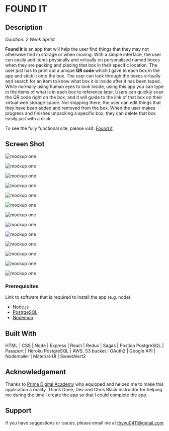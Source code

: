 # FOUND IT

## Description

_Duration: 2 Week Sprint_

 **Found it** is an app that will help the user find things that they may not otherwise find in storage or when moving. With a simple interface, the user can easily add items physically and virtually on personalized named boxes when they are packing and placing that box in their specific location. The user just has to print out a unique **QR code** which I gave to each box in the app and stick it onto the box. The user can look through the boxes virtually and search for an item to know what box it is inside after it has been taped. While normally using human eyes to look inside, using this app you can type in the items of what is in each box to reference later. Users can quickly scan the QR code right on the box, and it will guide to the link of that box on their virtual web storage space. Not stopping there, the user can edit things that they have been added and removed from the box. When the user makes progress and finishes unpacking a specific box, they can delete that box easily just with a click. 

 To see the fully functional site, please visit: [Found it](https://f0undit.herokuapp.com)

 ## Screen Shot
![mockup one](screen_shot/1.png)

![mockup one](screen_shot/2.png)

![mockup one](screen_shot/3.png)

![mockup one](screen_shot/4.png)

![mockup one](screen_shot/5.png)

![mockup one](screen_shot/6.png)

![mockup one](screen_shot/7.png)

![mockup one](screen_shot/8.png)

![mockup one](screen_shot/9.png)

![mockup one](screen_shot/10.png)

![mockup one](screen_shot/11.png)

![mockup one](screen_shot/12.png)

![mockup one](screen_shot/13.png)


### Prerequisites

Link to software that is required to install the app (e.g. node).

- [Node.js](https://nodejs.org/en/)
- [PostrgeSQL](https://www.postgresql.org/)
- [Nodemon](https://nodemon.io/)



## Built With
HTML | CSS | Node | Express | React | Redux | Sagas | Postico PostgreSQL | Passport | Heroku PostgreSQL | AWS, S3 bucket | OAuth2 | Google API | Nodemailer | Material-UI | SweetAlert2


## Acknowledgement
Thanks to [Prime Digital Academy](www.primeacademy.io) who equipped and helped me to make this application a reality. Thank Dane, Dev and Chris Black instructor for helping me during the time I create the app so that I could complete the app. 

## Support
If you have suggestions or issues, please email me at [thyvu0411@gmail.com](www.google.com)
